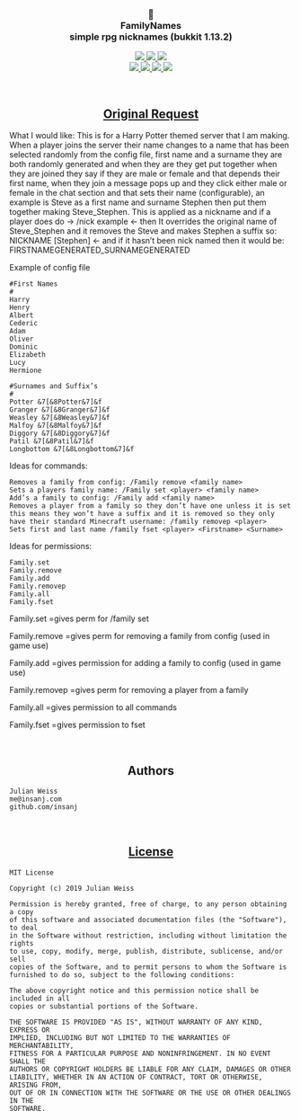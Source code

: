 <h3 align="center">
🏰
<br/>
FamilyNames
<br/>
 simple rpg nicknames (bukkit 1.13.2)
</h3>

<p align="center">
  <a href="https://github.com/insanj/familynames/releases">
    <img src="https://img.shields.io/github/release/insanj/familynames.svg" />
  </a>

  <a href="https://github.com/insanj/familynames/releases">
    <img src="https://img.shields.io/github/release-date/insanj/familynames.svg" />
  </a>

  <a href="https://github.com/insanj/familynames/">
    <img src="https://img.shields.io/github/languages/code-size/insanj/familynames.svg" />
  </a>

  <br/>

  <a href="https://github.com/insanj/familynames/blob/master/LICENSE">
    <img src="https://img.shields.io/github/license/insanj/familynames.svg" />
  </a>

  <a href="https://jdk.java.net/">
    <img src="https://img.shields.io/badge/java-8-yellow.svg" />
  </a>

  <a href="https://getbukkit.org/download/craftbukkit">
    <img src="https://img.shields.io/badge/bukkit-1.13.2-purple.svg" />
  </a>

  <a href="https://github.com/insanj/familynames/releases">
    <img src="https://img.shields.io/badge/🚀-Download%20on%20Github-red.svg" />
  </a>
</p>

<br/>

<h2 align="center"><a href="https://bukkit.org/threads/familynames.478902/">Original Request</a></h2>

 What I would like: This is for a Harry Potter themed server that I am making. When a player joins the server their name changes to a name that has been selected randomly from the config file, first name and a surname they are both randomly generated and when they are they get put together when they are joined they say if they are male or female and that depends their first name, when they join a message pops up and they click either male or female in the chat section and that sets their name (configurable), an example is Steve as a first name and surname Stephen then put them together making Steve_Stephen. This is applied as a nickname and if a player does do -> /nick example <- then It overrides the original name of Steve_Stephen and it removes the Steve and makes Stephen a suffix so: NICKNAME [Stephen] <- and if it hasn’t been nick named then it would be: FIRSTNAMEGENERATED_SURNAMEGENERATED

Example of config file

    #First Names
    #
    Harry
    Henry
    Albert
    Cederic
    Adam
    Oliver
    Dominic
    Elizabeth
    Lucy
    Hermione

    #Surnames and Suffix’s
    #
    Potter &7[&8Potter&7]&f
    Granger &7[&8Granger&7]&f
    Weasley &7[&8Weasley&7]&f
    Malfoy &7[&8Malfoy&7]&f
    Diggory &7[&8Diggory&7]&f
    Patil &7[&8Patil&7]&f
    Longbottom &7[&8Longbottom&7]&f





Ideas for commands:

    Removes a family from config: /Family remove <family name>
    Sets a players family name: /Family set <player> <family name>
    Add’s a family to config: /Family add <family name>
    Removes a player from a family so they don’t have one unless it is set this means they won’t have a suffix and it is removed so they only have their standard Minecraft username: /family removep <player>
    Sets first and last name /family fset <player> <Firstname> <Surname>





Ideas for permissions:

    Family.set
    Family.remove
    Family.add
    Family.removep
    Family.all
    Family.fset



Family.set =gives perm for /family set <player> <Family name>

Family.remove =gives perm for removing a family from config (used in game use)

Family.add =gives permission for adding a family to config (used in game use)

Family.removep =gives perm for removing a player from a family

Family.all =gives permission to all commands

Family.fset =gives permission to fset

<br/>
<h2 align="center">Authors</h2>

```
Julian Weiss
me@insanj.com
github.com/insanj
```


<br/>
<h2 align="center"><a href="https://github.com/insanj/familynames/blob/master/LICENSE">License</a></h2>


```
MIT License

Copyright (c) 2019 Julian Weiss

Permission is hereby granted, free of charge, to any person obtaining a copy
of this software and associated documentation files (the "Software"), to deal
in the Software without restriction, including without limitation the rights
to use, copy, modify, merge, publish, distribute, sublicense, and/or sell
copies of the Software, and to permit persons to whom the Software is
furnished to do so, subject to the following conditions:

The above copyright notice and this permission notice shall be included in all
copies or substantial portions of the Software.

THE SOFTWARE IS PROVIDED "AS IS", WITHOUT WARRANTY OF ANY KIND, EXPRESS OR
IMPLIED, INCLUDING BUT NOT LIMITED TO THE WARRANTIES OF MERCHANTABILITY,
FITNESS FOR A PARTICULAR PURPOSE AND NONINFRINGEMENT. IN NO EVENT SHALL THE
AUTHORS OR COPYRIGHT HOLDERS BE LIABLE FOR ANY CLAIM, DAMAGES OR OTHER
LIABILITY, WHETHER IN AN ACTION OF CONTRACT, TORT OR OTHERWISE, ARISING FROM,
OUT OF OR IN CONNECTION WITH THE SOFTWARE OR THE USE OR OTHER DEALINGS IN THE
SOFTWARE.
```

